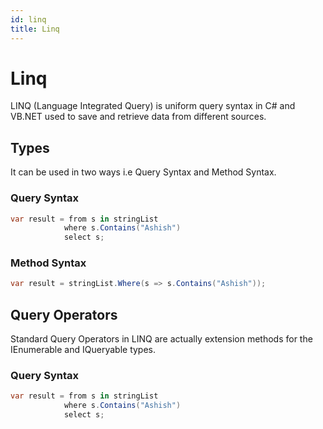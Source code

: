 ```yaml
---
id: linq
title: Linq
---
```


# Linq

LINQ (Language Integrated Query) is uniform query syntax in C# and VB.NET used to save and retrieve data from different sources.

## Types

It can be used in two ways i.e Query Syntax and Method Syntax.

### Query Syntax

```c#
var result = from s in stringList
            where s.Contains("Ashish") 
            select s;
```

### Method Syntax

```c#
var result = stringList.Where(s => s.Contains("Ashish"));
```

## Query Operators

Standard Query Operators in LINQ are actually extension methods for the IEnumerable<T> and IQueryable<T> types.

### Query Syntax

```c#
var result = from s in stringList
            where s.Contains("Ashish") 
            select s;
```